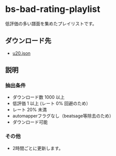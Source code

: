 # bs-bad-rating-playlist

低評価の多い譜面を集めたプレイリストです。


## ダウンロード先

 * [u20.json](https://github.com/jundoll/bs-bad-rating-playlist/releases/latest/download/u20.json)

## 説明

### 抽出条件
 - ダウンロード数 1000 以上
 - 低評価 1 以上 (レート 0% 回避のため）
 - レート 20% 未満
 - automapperフラグなし（beatsage等除去のため）
 - ダウンロード可能

### その他
 - 2時間ごとに更新します。
